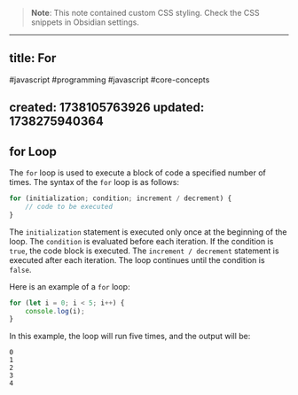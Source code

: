 
> **Note**: This note contained custom CSS styling. Check the CSS snippets in Obsidian settings.

---
title: For
---

#javascript #programming #javascript #core-concepts

created: 1738105763926
updated: 1738275940364
---


<!--#region styles-->

<!--#endregion-->

## for Loop

The `for` loop is used to execute a block of code a specified number of times. The syntax of the `for` loop is as follows:

```javascript
for (initialization; condition; increment / decrement) {
    // code to be executed
}
```

The `initialization` statement is executed only once at the beginning of the loop. The `condition` is evaluated before each iteration. If the condition is `true`, the code block is executed. The `increment / decrement` statement is executed after each iteration. The loop continues until the condition is `false`.

Here is an example of a `for` loop:

```javascript
for (let i = 0; i < 5; i++) {
    console.log(i);
}
```

In this example, the loop will run five times, and the output will be:

```
0
1
2
3
4
```